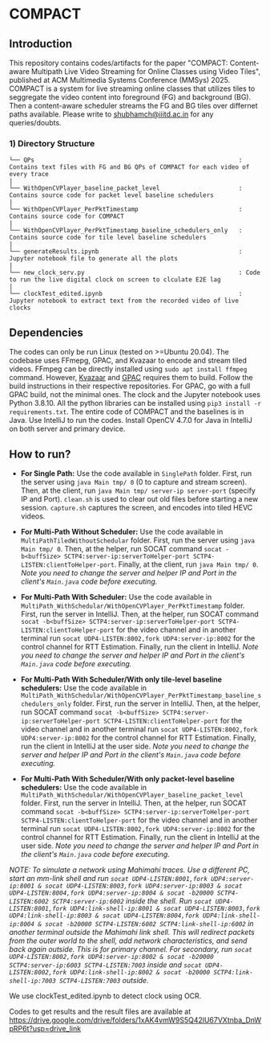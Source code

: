 # COMPACT
## Introduction
This repository contains codes/artifacts for the paper "COMPACT: Content-aware Multipath Live Video Streaming for Online Classes using Video Tiles", published at ACM Multimedia Systems Conference (MMSys) 2025. COMPACT is a system for live streaming online classes that utilizes tiles to seggregate the video content into foreground (FG) and background (BG). Then a content-aware scheduler streams the FG and BG tiles over differnet paths available. Please write to shubhamch@iiitd.ac.in for any queries/doubts.

### 1) Directory Structure
```
└── QPs                                                         : Contains text files with FG and BG QPs of COMPACT for each video of every trace
|
└── WithOpenCVPlayer_baseline_packet_level                      : Contains source code for packet level baseline schedulers
|
└── WithOpenCVPlayer_PerPktTimestamp                            : Contains source code for COMPACT
|
└── WithOpenCVPlayer_PerPktTimestamp_baseline_schedulers_only   : Contains source code for tile level baseline schedulers
|              
└── generateResults.ipynb                                       : Jupyter notebook file to generate all the plots
|
└── new_clock_serv.py                                           : Code to run the live digital clock on screen to clculate E2E lag
|
└── clockTest_edited.ipynb                                      : Jupyter notebook to extract text from the recorded video of live clocks

```

## Dependencies
The codes can only be run Linux (tested on >=Ubuntu 20.04). The codebase uses FFmepg, GPAC, and Kvazaar to encode and stream tiled videos. FFmpeg can be directly installed using `sudo apt install ffmpeg` command. However, [Kvazaar](https://github.com/ultravideo/kvazaar) and [GPAC](https://github.com/gpac/gpac/wiki/Build-Introduction) requires them to build. Follow the build instructions in their respective repositories. For GPAC, go with a full GPAC build, not the minimal ones. The clock and the Jupyter notebook uses Python 3.8.10. All the python libraries can be installed using `pip3 install -r requirements.txt`. The entire code of COMPACT and the baselines is in Java. Use IntelliJ to run the codes. Install OpenCV 4.7.0 for Java in IntelliJ on both server and primary device.

## How to run?
- **For Single Path:**
Use the code available in `SinglePath` folder. First, run the server using `java Main tmp/ 0` (0 to capture and stream screen). Then, at the client, run `java Main tmp/ server-ip server-port` (specify IP and Port). `clean.sh` is used to clear out old files before starting a new session. `capture.sh` captures the screen, and encodes into tiled HEVC  videos. 


- **For Multi-Path Without Scheduler:**
Use the code available in `MultiPathTiledWithoutSchedular` folder. First, run the server using `java Main tmp/ 0`. Then, at the helper, run SOCAT command `socat -b<buffSize> SCTP4:server-ip:serverToHelper-port SCTP4-LISTEN:clientToHelper-port`. Finally, at the client, run `java Main tmp/ 0`. *Note you need to change the server and helper IP and Port in the client's `Main.java` code before executing.*

- **For Multi-Path With Scheduler:**
Use the code available in `MultiPath_WithSchedular/WithOpenCVPlayer_PerPktTimestamp` folder. First, run the server in IntelliJ. Then, at the helper, run SOCAT command `socat -b<buffSize> SCTP4:server-ip:serverToHelper-port SCTP4-LISTEN:clientToHelper-port` for the video channel and in another terminal run `socat UDP4-LISTEN:8002,fork UDP4:server-ip:8002` for the control channel for RTT Estimation. Finally, run the client in IntelliJ. *Note you need to change the server and helper IP and Port in the client's `Main.java` code before executing.*

- **For Multi-Path With Scheduler/With only tile-level baseline schedulers:**
Use the code available in `MultiPath_WithSchedular/WithOpenCVPlayer_PerPktTimestamp_baseline_schedulers_only` folder. First, run the server in IntelliJ. Then, at the helper, run SOCAT command `socat -b<buffSize> SCTP4:server-ip:serverToHelper-port SCTP4-LISTEN:clientToHelper-port` for the video channel and in another terminal run `socat UDP4-LISTEN:8002,fork UDP4:server-ip:8002` for the control channel for RTT Estimation. Finally, run the client in IntelliJ at the user side. *Note you need to change the server and helper IP and Port in the client's `Main.java` code before executing.*

- **For Multi-Path With Scheduler/With only packet-level baseline schedulers:**
Use the code available in `MultiPath_WithSchedular/WithOpenCVPlayer_baseline_packet_level` folder. First, run the server in IntelliJ. Then, at the helper, run SOCAT command `socat -b<buffSize> SCTP4:server-ip:serverToHelper-port SCTP4-LISTEN:clientToHelper-port` for the video channel and in another terminal run `socat UDP4-LISTEN:8002,fork UDP4:server-ip:8002` for the control channel for RTT Estimation. Finally, run the client in IntelliJ at the user side. *Note you need to change the server and helper IP and Port in the client's `Main.java` code before executing.*

*NOTE: To simulate a network using Mahimahi traces. Use a different PC, start an mm-link shell and run `socat UDP4-LISTEN:8001,fork UDP4:server-ip:8001 & socat UDP4-LISTEN:8003,fork UDP4:server-ip:8003 & socat UDP4-LISTEN:8004,fork UDP4:server-ip:8004 & socat -b20000 SCTP4-LISTEN:6002 SCTP4:server-ip:6002` inside the shell. Run `socat UDP4-LISTEN:8001,fork UDP4:link-shell-ip:8001 & socat UDP4-LISTEN:8003,fork UDP4:link-shell-ip:8003 & socat UDP4-LISTEN:8004,fork UDP4:link-shell-ip:8004 & socat -b20000 SCTP4-LISTEN:6002 SCTP4:link-shell-ip:6002` in another terminal outside the Mahimahi link shell. This will redirect packets from the outer world to the shell, add network characteristics, and send back again outside. This is for primary channel. For secondary, run `socat UDP4-LISTEN:8002,fork UDP4:server-ip:8002 & socat -b20000 SCTP4:server-ip:6003 SCTP4-LISTEN:7003` inside and `socat UDP4-LISTEN:8002,fork UDP4:link-shell-ip:8002 & socat -b20000 SCTP4:link-shell-ip:7003 SCTP4-LISTEN:7003` outside.*

We use clockTest_edited.ipynb to detect clock using OCR.

Codes to get results and the result files are available at https://drive.google.com/drive/folders/1xAK4vmW9S5Q42lU67VXtnba_DnWpRP6t?usp=drive_link
